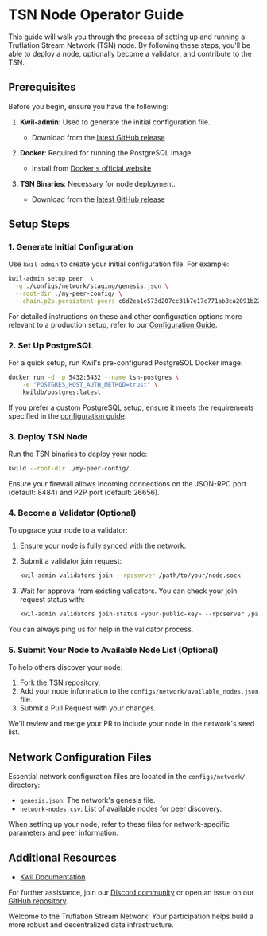 # TSN Node Operator Guide

This guide will walk you through the process of setting up and running a Truflation Stream Network (TSN) node. By following these steps, you'll be able to deploy a node, optionally become a validator, and contribute to the TSN.

## Prerequisites

Before you begin, ensure you have the following:

1. **Kwil-admin**: Used to generate the initial configuration file.
    - Download from the [latest GitHub release](https://github.com/kwilteam/kwil-db/releases)

2. **Docker**: Required for running the PostgreSQL image.
    - Install from [Docker's official website](https://docs.docker.com/get-docker/)

3. **TSN Binaries**: Necessary for node deployment.
    - Download from the [latest GitHub release](https://github.com/truflation/tsn-db/releases)

## Setup Steps

### 1. Generate Initial Configuration

Use `kwil-admin` to create your initial configuration file. For example:

```bash
kwil-admin setup peer  \
  -g ./configs/network/staging/genesis.json \
  --root-dir ./my-peer-config/ \
  --chain.p2p.persistent-peers c6d2ea1e573d207cc31b7e17c771ab8ca2091b22@staging.node-1.tsn.truflation.com:26656,34599966ce4b67628f4cfa99fdca74ea2d039018@staging.node-2.tsn.truflation.com:26656
```

For detailed instructions on these and other configuration options more relevant to a production setup, refer to our [Configuration Guide](docs/creating-config.md).

### 2. Set Up PostgreSQL

For a quick setup, run Kwil's pre-configured PostgreSQL Docker image:

```bash
docker run -d -p 5432:5432 --name tsn-postgres \
    -e "POSTGRES_HOST_AUTH_METHOD=trust" \
    kwildb/postgres:latest
```

If you prefer a custom PostgreSQL setup, ensure it meets the requirements specified in the [configuration guide](https://docs.kwil.com/docs/daemon/running-postgres).

### 3. Deploy TSN Node

Run the TSN binaries to deploy your node:

```bash
kwild --root-dir ./my-peer-config/
```

Ensure your firewall allows incoming connections on the JSON-RPC port (default: 8484) and P2P port (default: 26656).

### 4. Become a Validator (Optional)

To upgrade your node to a validator:

1. Ensure your node is fully synced with the network.
2. Submit a validator join request:

   ```bash
   kwil-admin validators join --rpcserver /path/to/your/node.sock
   ```

3. Wait for approval from existing validators. You can check your join request status with:

   ```bash
   kwil-admin validators join-status <your-public-key> --rpcserver /path/to/your/node.sock
   ```

You can always ping us for help in the validator process.

### 5. Submit Your Node to Available Node List (Optional)

To help others discover your node:

1. Fork the TSN repository.
2. Add your node information to the `configs/network/available_nodes.json` file.
3. Submit a Pull Request with your changes.

We'll review and merge your PR to include your node in the network's seed list.

## Network Configuration Files

Essential network configuration files are located in the `configs/network/` directory:

- `genesis.json`: The network's genesis file.
- `network-nodes.csv`: List of available nodes for peer discovery.

When setting up your node, refer to these files for network-specific parameters and peer information.

## Additional Resources

- [Kwil Documentation](https://docs.kwil.com)

For further assistance, join our [Discord community](https://discord.com/invite/5AMCBYxfW4) or open an issue on our [GitHub repository](https://github.com/truflation/tsn-node-operator/issues).

Welcome to the Truflation Stream Network! Your participation helps build a more robust and decentralized data infrastructure.
